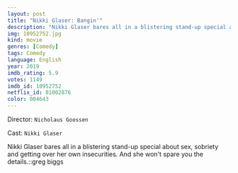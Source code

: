 ```yaml
---
layout: post
title: "Nikki Glaser: Bangin'"
description: "Nikki Glaser bares all in a blistering stand-up special about sex, sobriety and getting over her own insecurities. And she won't spare you the details.::greg biggs.."
img: 10952752.jpg
kind: movie
genres: [Comedy]
tags: Comedy 
language: English
year: 2019
imdb_rating: 5.9
votes: 1149
imdb_id: 10952752
netflix_id: 81002876
color: 004643
---
```

Director: `Nicholaus Goossen`  

Cast: `Nikki Glaser` 

Nikki Glaser bares all in a blistering stand-up special about sex, sobriety and getting over her own insecurities. And she won't spare you the details.::greg biggs